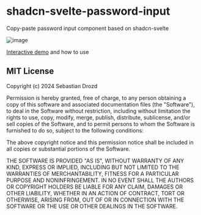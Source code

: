 # shadcn-svelte-password-input
Copy-paste password input component based on shadcn-svelte

![image](https://github.com/user-attachments/assets/c8ac935f-d872-47ad-9e0d-e09d85b05499)


[Interactive demo](https://shadcn-svelte-transfer-list.vercel.app/) and how to use

## MIT License

Copyright (c) 2024 Sebastian Drozd

Permission is hereby granted, free of charge, to any person obtaining a copy
of this software and associated documentation files (the "Software"), to deal
in the Software without restriction, including without limitation the rights
to use, copy, modify, merge, publish, distribute, sublicense, and/or sell
copies of the Software, and to permit persons to whom the Software is
furnished to do so, subject to the following conditions:

The above copyright notice and this permission notice shall be included in all
copies or substantial portions of the Software.

THE SOFTWARE IS PROVIDED "AS IS", WITHOUT WARRANTY OF ANY KIND, EXPRESS OR
IMPLIED, INCLUDING BUT NOT LIMITED TO THE WARRANTIES OF MERCHANTABILITY,
FITNESS FOR A PARTICULAR PURPOSE AND NONINFRINGEMENT. IN NO EVENT SHALL THE
AUTHORS OR COPYRIGHT HOLDERS BE LIABLE FOR ANY CLAIM, DAMAGES OR OTHER
LIABILITY, WHETHER IN AN ACTION OF CONTRACT, TORT OR OTHERWISE, ARISING FROM,
OUT OF OR IN CONNECTION WITH THE SOFTWARE OR THE USE OR OTHER DEALINGS IN THE
SOFTWARE.
